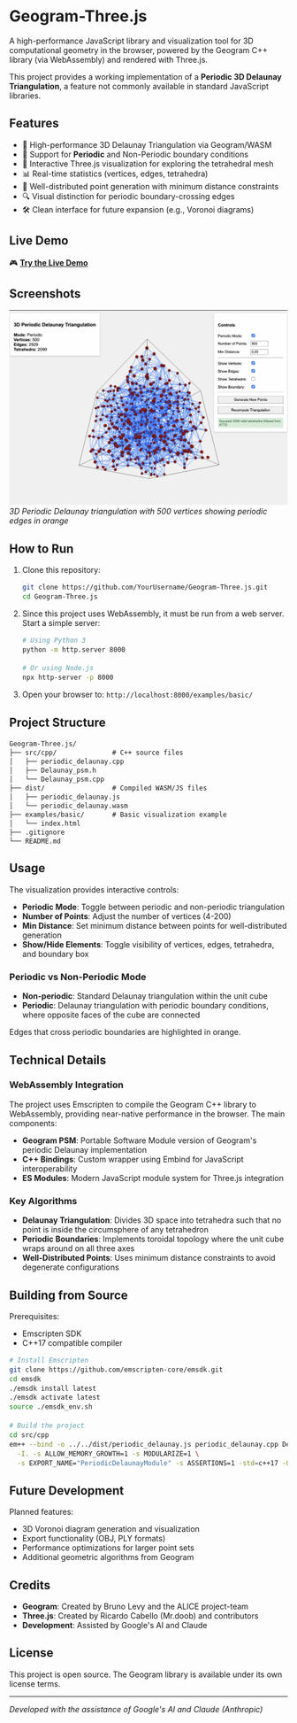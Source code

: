 # Geogram-Three.js

A high-performance JavaScript library and visualization tool for 3D computational geometry in the browser, powered by the Geogram C++ library (via WebAssembly) and rendered with Three.js.

This project provides a working implementation of a **Periodic 3D Delaunay Triangulation**, a feature not commonly available in standard JavaScript libraries.

## Features

- 🚀 High-performance 3D Delaunay Triangulation via Geogram/WASM
- 🔄 Support for **Periodic** and Non-Periodic boundary conditions
- 🎨 Interactive Three.js visualization for exploring the tetrahedral mesh
- 📊 Real-time statistics (vertices, edges, tetrahedra)
- 🎯 Well-distributed point generation with minimum distance constraints
- 🔍 Visual distinction for periodic boundary-crossing edges
- 🛠️ Clean interface for future expansion (e.g., Voronoi diagrams)

## Live Demo

🎮 **[Try the Live Demo](https://virtualorganics.github.io/Geogram-Three.js/examples/basic/)**

## Screenshots

![Periodic Delaunay Triangulation](docs/screenshot.png)
*3D Periodic Delaunay triangulation with 500 vertices showing periodic edges in orange*

## How to Run

1. Clone this repository:
   ```bash
   git clone https://github.com/YourUsername/Geogram-Three.js.git
   cd Geogram-Three.js
   ```

2. Since this project uses WebAssembly, it must be run from a web server. Start a simple server:
   ```bash
   # Using Python 3
   python -m http.server 8000
   
   # Or using Node.js
   npx http-server -p 8000
   ```

3. Open your browser to: `http://localhost:8000/examples/basic/`

## Project Structure

```
Geogram-Three.js/
├── src/cpp/              # C++ source files
│   ├── periodic_delaunay.cpp
│   ├── Delaunay_psm.h
│   └── Delaunay_psm.cpp
├── dist/                 # Compiled WASM/JS files
│   ├── periodic_delaunay.js
│   └── periodic_delaunay.wasm
├── examples/basic/       # Basic visualization example
│   └── index.html
├── .gitignore
└── README.md
```

## Usage

The visualization provides interactive controls:

- **Periodic Mode**: Toggle between periodic and non-periodic triangulation
- **Number of Points**: Adjust the number of vertices (4-200)
- **Min Distance**: Set minimum distance between points for well-distributed generation
- **Show/Hide Elements**: Toggle visibility of vertices, edges, tetrahedra, and boundary box

### Periodic vs Non-Periodic Mode

- **Non-periodic**: Standard Delaunay triangulation within the unit cube
- **Periodic**: Delaunay triangulation with periodic boundary conditions, where opposite faces of the cube are connected

Edges that cross periodic boundaries are highlighted in orange.

## Technical Details

### WebAssembly Integration

The project uses Emscripten to compile the Geogram C++ library to WebAssembly, providing near-native performance in the browser. The main components:

- **Geogram PSM**: Portable Software Module version of Geogram's periodic Delaunay implementation
- **C++ Bindings**: Custom wrapper using Embind for JavaScript interoperability
- **ES Modules**: Modern JavaScript module system for Three.js integration

### Key Algorithms

- **Delaunay Triangulation**: Divides 3D space into tetrahedra such that no point is inside the circumsphere of any tetrahedron
- **Periodic Boundaries**: Implements toroidal topology where the unit cube wraps around on all three axes
- **Well-Distributed Points**: Uses minimum distance constraints to avoid degenerate configurations

## Building from Source

Prerequisites:
- Emscripten SDK
- C++17 compatible compiler

```bash
# Install Emscripten
git clone https://github.com/emscripten-core/emsdk.git
cd emsdk
./emsdk install latest
./emsdk activate latest
source ./emsdk_env.sh

# Build the project
cd src/cpp
em++ --bind -o ../../dist/periodic_delaunay.js periodic_delaunay.cpp Delaunay_psm.cpp \
  -I. -s ALLOW_MEMORY_GROWTH=1 -s MODULARIZE=1 \
  -s EXPORT_NAME="PeriodicDelaunayModule" -s ASSERTIONS=1 -std=c++17 -O2
```

## Future Development

Planned features:
- 3D Voronoi diagram generation and visualization
- Export functionality (OBJ, PLY formats)
- Performance optimizations for larger point sets
- Additional geometric algorithms from Geogram

## Credits

- **Geogram**: Created by Bruno Levy and the ALICE project-team
- **Three.js**: Created by Ricardo Cabello (Mr.doob) and contributors
- **Development**: Assisted by Google's AI and Claude

## License

This project is open source. The Geogram library is available under its own license terms.

---

*Developed with the assistance of Google's AI and Claude (Anthropic)* 